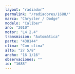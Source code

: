 ```yaml
---
layout: "radiador"
permalink: "/radiadores/1688/"
marca: "Chrysler / Dodge"
modelo: "Caliber"
ano: "2010"
motor: "L4 2.4"
transmision: "Automática"
parte: "438144"
clima: "Con clima"
alto: "27 5/8"
ancho: "16 1/16"
observaciones: ""
id: "1688"
---
```


